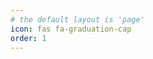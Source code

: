 ```yaml
---
# the default layout is 'page'
icon: fas fa-graduation-cap
order: 1
---
```


<!-- > Add Markdown syntax content to file `_tabs/about.md`{: .filepath } and it will show up on this page.
{: .prompt-tip } -->
